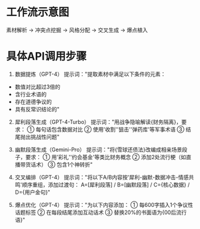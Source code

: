 # 工作流示意图
素材解析 → 冲突点挖掘 → 风格分配 → 交叉生成 → 爆点植入

# 具体API调用步骤
1. 数据提炼（GPT-4）
提示词："提取素材中满足以下条件的元素：
- 数值对比超过3倍的
- 含行业术语的
- 存在道德争议的
- 具有反常识结论的"

2. 犀利段落生成（GPT-4-Turbo）
提示词："用战争隐喻解读{财务隔离}，要求：
① 每句话包含数据对比 
② 使用'收割''狙击''弹药库'等军事术语
③ 结尾抛出挑战性问题"

3. 幽默段落生成（Gemini-Pro）
提示词："将{雪球还债法}改编成相亲场景段子，要求：
① 用'彩礼''约会基金'等类比财务概念
② 添加2处流行梗（如直播带货话术）
③ 包含1个神转折"

4. 交叉编排（GPT-4）
提示词："将以下A/B内容按'犀利-幽默-数据冲击-情感共鸣'顺序重组，添加过渡句：
A=[犀利段落] / B=[幽默段落] / C={核心数据} / D={用户金句}"

5. 爆点优化（GPT-4）
提示词："为以下内容添加：
① 每600字插入1个争议性话题标签 
② 在每段结尾添加互动话术
③ 替换20%的书面语为{00后流行语}"